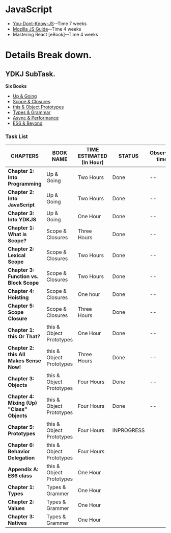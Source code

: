 # JavaScript

* [You-Dont-Know-JS](https://github.com/getify/You-Dont-Know-JS)--Time 7 weeks
* [Mozilla JS Guide](https://developer.mozilla.org/en-US/docs/Web/JavaScript/Guide)--Time 4 weeks
* Mastering React [eBook]--Time 4 weeks

# Details Break down.

## YDKJ SubTask.

**Six Books**
* [Up & Going](https://github.com/getify/You-Dont-Know-JS/blob/master/up%20&%20going/README.md#you-dont-know-js-up--going)
* [Scope & Closures](https://github.com/getify/You-Dont-Know-JS/blob/master/scope%20&%20closures/README.md#you-dont-know-js-scope--closures)
* [this & Object Prototypes](https://github.com/getify/You-Dont-Know-JS/blob/master/this%20&%20object%20prototypes/README.md#you-dont-know-js-this--object-prototypes)
* [Types & Grammar](https://github.com/getify/You-Dont-Know-JS/blob/master/types%20&%20grammar/README.md#you-dont-know-js-types--grammar)
* [Async & Performance](https://github.com/getify/You-Dont-Know-JS/blob/master/async%20&%20performance/README.md#you-dont-know-js-async--performance)
* [ES6 & Beyond](https://github.com/getify/You-Dont-Know-JS/blob/master/es6%20&%20beyond/README.md#you-dont-know-js-es6--beyond)


### Task List

CHAPTERS | BOOK NAME | TIME ESTIMATED (In Hour) | STATUS | Observed time
--- | --- | --- | --- | --
**Chapter 1: Into Programming** |  Up & Going  | Two Hours | Done | -- 
**Chapter 2: Into JavaScript** | Up & Going | Two Hours | Done | -- 
**Chapter 3: Into YDKJS** | Up & Going| One Hour | Done | -- 
**Chapter 1: What is Scope?** | Scope & Closures | Three Hours | Done | -- 
**Chapter 2: Lexical Scope** |  Scope & Closures | Two Hours | Done | --
**Chapter 3: Function vs. Block Scope** |  Scope & Closures | Two Hours | Done | -- 
**Chapter 4: Hoisting** |  Scope & Closures | One hour | Done | -- 
**Chapter 5: Scope Closure** |  Scope & Closures | Three Hours | Done | -- 
**Chapter 1: this Or That?** | this & Object Prototypes | One Hour | Done | -- 
**Chapter 2: this All Makes Sense Now!** | this & Object Prototypes | Three Hours | Done | -- 
**Chapter 3: Objects** | this & Object Prototypes | Four Hours | Done | -- 
**Chapter 4: Mixing (Up) "Class" Objects** | this & Object Prototypes | Four Hours | Done | -- 
**Chapter 5: Prototypes** | this & Object Prototypes | Four Hours | INPROGRESS | 
**Chapter 6: Behavior Delegation** | this & Object Prototypes | Four Hours |  | 
**Appendix A: ES6 class** | this & Object Prototypes | One Hour |  | 
**Chapter 1: Types** | Types & Grammer | One Hour |  |
**Chapter 2: Values** | Types & Grammer | One Hour |  |
**Chapter 3: Natives** | Types & Grammer | One Hour |  |





